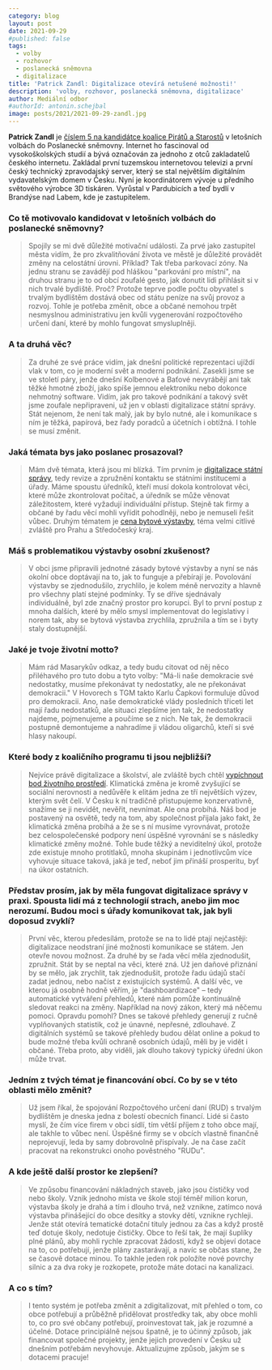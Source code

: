 ```yaml
---
category: blog
layout: post
date: 2021-09-29
#published: false
tags: 
  - volby
  - rozhovor
  - poslanecká sněmovna
  - digitalizace
title: 'Patrick Zandl: Digitalizace otevírá netušené možnosti!'
description: 'volby, rozhovor, poslanecká sněmovna, digitalizace'
author: Mediální odbor
#authorId: antonin.schejbal
image: posts/2021/2021-09-29-zandl.jpg
---
```


**Patrick Zandl** je [číslem 5 na kandidátce koalice Pirátů a Starostů](https://www.piratiastarostove.cz/kandidati/patrick-zandl/) v letošních volbách do Poslanecké sněmovny. Internet ho fascinoval od vysokoškolských studií a bývá označován za jednoho z otců zakladatelů českého internetu. Zakládal první tuzemskou internetovou televizi a první český technický zpravodajský server, který se stal největším digitálním vydavatelským domem v Česku. Nyní je koordinátorem vývoje u předního světového výrobce 3D tiskáren. Vyrůstal v Pardubicích a teď bydlí v Brandýse nad Labem, kde je zastupitelem.

### **Co tě motivovalo kandidovat v letošních volbách do poslanecké sněmovny?**
> Spojily se mi dvě důležité motivační události. Za prvé jako zastupitel města vidím, že pro zkvalitňování života ve městě je důležité provádět změny na celostátní úrovni. Příklad? Tak třeba parkovací zóny. Na jednu stranu se zavádějí pod hláškou "parkování pro místní", na druhou stranu je to od obcí zoufalé gesto, jak donutit lidi přihlásit si v nich trvalé bydliště. Proč? Protože teprve podle počtu obyvatel s trvalým bydlištěm dostává obec od státu peníze na svůj provoz a rozvoj. Tohle je potřeba změnit, obce a občané nemohou trpět nesmyslnou administrativu jen kvůli vygenerování rozpočtového určení daní, které by mohlo fungovat smysluplněji.

### **A ta druhá věc?**
> Za druhé ze své práce vidím, jak dnešní politické reprezentaci ujíždí vlak v tom, co je moderní svět a moderní podnikání. Zasekli jsme se ve století páry, jenže dnešní Kolbenové a Baťové nevyrábějí ani tak těžké hmotné zboží, jako spíše jemnou elektroniku nebo dokonce nehmotný software. Vidím, jak pro takové podnikání a takový svět jsme zoufale nepřipraveni, už jen v oblasti digitalizace státní správy. Stát nejenom, že není tak malý, jak by bylo nutné, ale i komunikace s ním je těžká, papírová, bez řady poradců a účetních i obtížná. I tohle se musí změnit. 


### **Jaká témata bys jako poslanec prosazoval?**
> Mám dvě témata, která jsou mi blízká. Tím prvním je [digitalizace státní správy](https://www.piratiastarostove.cz/program/skutecne-digitalni-stat/), tedy revize a zpružnění kontaktu se státními institucemi a úřady. Máme spoustu úředníků, kteří musí dokola kontrolovat věci, které může zkontrolovat počítač, a úředník se může věnovat záležitostem, které vyžadují individuální přístup. Stejně tak firmy a občané by řadu věcí mohli vyřídit pohodlněji, nebo je nemuseli řešit vůbec. Druhým tématem je [cena bytové výstavby](https://www.piratiastarostove.cz/program/dostupnejsi-bydleni-pro-dustojne-ziti/), téma velmi citlivé zvláště pro Prahu a Středočeský kraj.

### **Máš s problematikou výstavby osobní zkušenost?**
> V obci jsme připravili jednotné zásady bytové výstavby a nyní se nás okolní obce doptávají na to, jak to funguje a přebírají je. Povolování výstavby se zjednodušilo, zrychlilo, je kolem méně nervozity a hlavně pro všechny platí stejné podmínky. Ty se dříve sjednávaly individuálně, byl zde značný prostor pro korupci. Byl to první postup z mnoha dalších, které by mělo smysl implementovat do legislativy i norem tak, aby se bytová výstavba zrychlila, zpružnila a tím se i byty staly dostupnější. 


### **Jaké je tvoje životní motto?**
> Mám rád Masarykův odkaz, a tedy budu citovat od něj něco přiléhavého pro tuto dobu a tyto volby: "Má-li naše demokracie své nedostatky, musíme překonávat ty nedostatky, ale ne překonávat demokracii." V Hovorech s TGM takto Karlu Čapkovi formuluje důvod pro demokracii. Ano, naše demokratické vlády posledních třiceti let mají řadu nedostatků, ale situaci zlepšíme jen tak, že nedostatky najdeme, pojmenujeme a poučíme se z nich. Ne tak, že demokracii postupně demontujeme a nahradíme ji vládou oligarchů, kteří si své hlasy nakoupí. 

### **Které body z koaličního programu ti jsou nejbližší?**
> Nejvíce právě digitalizace a školství, ale zvláště bych chtěl [vypíchnout bod životního prostředí](https://www.piratiastarostove.cz/program/resort/zivotni-prostredi/). Klimatická změna je kromě zvyšující se sociální nerovnosti a nedůvěře k elitám jedna ze tří největších výzev, kterým svět čelí. V Česku k ní tradičně přistupujeme konzervativně, snažíme se ji nevidět, nevěřit, nevnímat. Ale ona probíhá. Náš bod je postavený na osvětě, tedy na tom, aby společnost přijala jako fakt, že klimatická změna probíhá a že se s ní musíme vyrovnávat, protože bez celospolečenské podpory není úspěšné vyrovnání se s následky klimatické změny možné. Tohle bude těžký a neviditelný úkol, protože zde existuje mnoho protitlaků, mnoha skupinám i jednotlivcům více vyhovuje situace taková, jaká je teď, neboť jim přináší prosperitu, byť na úkor ostatních. 

### **Představ prosím, jak by měla fungovat digitalizace správy v praxi. Spousta lidí má z technologií strach, anebo jim moc nerozumí. Budou moci s úřady komunikovat tak, jak byli doposud zvyklí?**
> První věc, kterou předesílám, protože se na to lidé ptají nejčastěji: digitalizace neodstraní jiné možnosti komunikace se státem. Jen otevře novou možnost. Za druhé by se řada věcí měla zjednodušit, zpružnit. Stát by se neptal na věci, které zná. Už jen daňové přiznání by se mělo, jak zrychlit, tak zjednodušit, protože řadu údajů stačí zadat jednou, nebo načíst z existujících systémů. A další věc, ve kterou já osobně hodně věřím, je "dashboardizace" – tedy automatické vytváření přehledů, které nám pomůže kontinuálně sledovat reakci na změny. Například na nový zákon, který má něčemu pomoci. Opravdu pomohl? Dnes se takové přehledy generují z ručně vyplňovaných statistik, což je únavné, nepřesné, zdlouhavé. Z digitálních systémů se takové přehledy budou dělat online a pokud to bude možné třeba kvůli ochraně osobních údajů, měli by je vidět i občané. Třeba proto, aby viděli, jak dlouho takový typický úřední úkon může trvat.

### **Jedním z tvých témat je financování obcí. Co by se v této oblasti mělo změnit?**
> Už jsem říkal, že spojování Rozpočtového určení daní (RUD) s trvalým bydlištěm je dneska jedna z bolestí obecních financí. Lidé si často myslí, že čím více firem v obci sídlí, tím větší příjem z toho obce mají, ale takhle to vůbec není. Úspěšné firmy se v obcích vlastně finančně neprojevují, leda by samy dobrovolně přispívaly. Je na čase začít pracovat na rekonstrukci onoho pověstného "RUDu". 

### **A kde ještě další prostor ke zlepšení?**
> Ve způsobu financování nákladných staveb, jako jsou čističky vod nebo školy. Vznik jednoho místa ve škole stojí téměř milion korun, výstavba školy je drahá a tím i dlouho trvá, než vznikne, zatímco nová výstavba přinášející do obce desítky a stovky dětí, vznikne rychleji. Jenže stát otevírá tematické dotační tituly jednou za čas a když prostě teď dotuje školy, nedotuje čističky. Obce to řeší tak, že mají šuplíky plné plánů, aby mohli rychle zpracovat žádosti, když se objeví dotace na to, co potřebují, jenže plány zastarávají, a navíc se občas stane, že se časově dotace minou. To takhle jeden rok položíte nové povrchy silnic a za dva roky je rozkopete, protože máte dotaci na kanalizaci. 

### **A co s tím?**
> I tento systém je potřeba změnit a zdigitalizovat, mít přehled o tom, co obce potřebují a průběžně přidělovat prostředky tak, aby obce mohli to, co pro své občany potřebují, proinvestovat tak, jak je rozumné a účelné. Dotace principiálně nejsou špatně, je to účinný způsob, jak financovat společné projekty, jenže jejich provedení v Česku už dnešním potřebám nevyhovuje. Aktualizujme způsob, jakým se s dotacemi pracuje!
